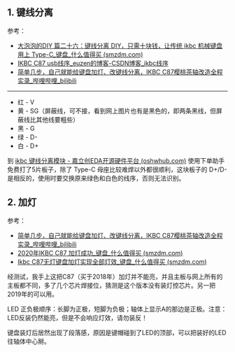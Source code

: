 ## 1. 键线分离

参考：
- [大泡泡的DIY 篇二十六：键线分离 DIY，只需十块钱，让传统 ikbc 机械键盘用上 Type-C_键盘_什么值得买 (smzdm.com)](https://post.smzdm.com/p/a5o876wx/)
- [IKBC C87 usb线序_euzen的博客-CSDN博客_ikbc线序](https://blog.csdn.net/euzen/article/details/107925001)
- [简单几步，自己就能给键盘加灯、改键线分离，IKBC C87樱桃茶轴改造全程实录_哔哩哔哩_bilibili](https://www.bilibili.com/video/BV1Xb411S7Pd/?vd_source=82220a88e46ac49340dd39f2a953dee6)
---

- 红 - V  
- 黄 - SG（屏蔽线，可不接，看到网上图片也有是黑色的，即两条黑线，但屏蔽线比其他线要粗些）  
- 黑 - G  
- 绿 - D-  
- 白 - D+

到 [ikbc 键线分离模块 - 嘉立创EDA开源硬件平台 (oshwhub.com)](https://oshwhub.com/BigBubble/jian-xian-fen-li) 使用下单助手免费打了5片板子，除了 Type-C 母座比较难焊以外都很顺利，这块板子的 D+/D- 是相反的，使用时要交换原来绿色和白色的线序，否则无法识别。

## 2. 加灯

参考：
- [简单几步，自己就能给键盘加灯、改键线分离，IKBC C87樱桃茶轴改造全程实录_哔哩哔哩_bilibili](https://www.bilibili.com/video/BV1Xb411S7Pd)
- [2020年IKBC C87 加灯成功_键盘_什么值得买 (smzdm.com)](https://post.smzdm.com/p/a2597v62/)
- [Ikbc C87无灯键盘加灯实现全部灯效_键盘_什么值得买 (smzdm.com)](https://post.smzdm.com/p/a5k6kqpx/)

经测试，我手上这把C87（买于2018年）加灯并不能亮，并且主板与网上所有的主板都不同，多了几个芯片焊接位，猜测是这个版本没有装灯控芯片。另一把2019年的可以用。

LED 正负极顺序：长脚为正极，短脚为负极；轴体上显示A的那边是正极。注意：LED反装仍然能亮，但是不会响应灯效，请勿装反！

键盘装灯后居然出现了段落感，原因是键帽碰到了LED的顶部，可以把装好的LED往轴体中心掰。